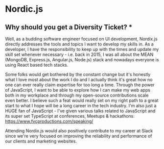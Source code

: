 # Nordic.js

## Why should you get a Diversity Ticket? \*

Well, as a budding software engineer focused on UI development, Nordix.js directly addresses the tools and topics I want to develop my skills in. As a developer, I have the responsibility to keep up with the times and update my skill set whenever necessary - i.e. back in 2015, I was all about the MEAN (MongoDB, Express.js, Angular.js, Node.js) stack and nowadays everyone is using React based tech stacks.

Some folks would get bothered by the constant change but it's honestly what I love most about the work I do and I actually think it's great how no one can ever really claim expertise for too long a time. Through the power of JavaScript, I want to be able to explore how I can make my web apps both in my workplace and through my open-source contributions scale even better. I believe such a feat would really set on my right path to a great start to what I hope will be a long career in the tech industry. I'm also just a HUGE fan of JavaScript - I've given various talks related to JavaScript and its super set TypeScript at conferences, Meetups & hackathons: https://www.fvcproductions.com/speaking/

Attending Nordix.js would also positively contribute to my career at Slack since we're very focused on improving the reliability and performance of our clients and marketing websites.
